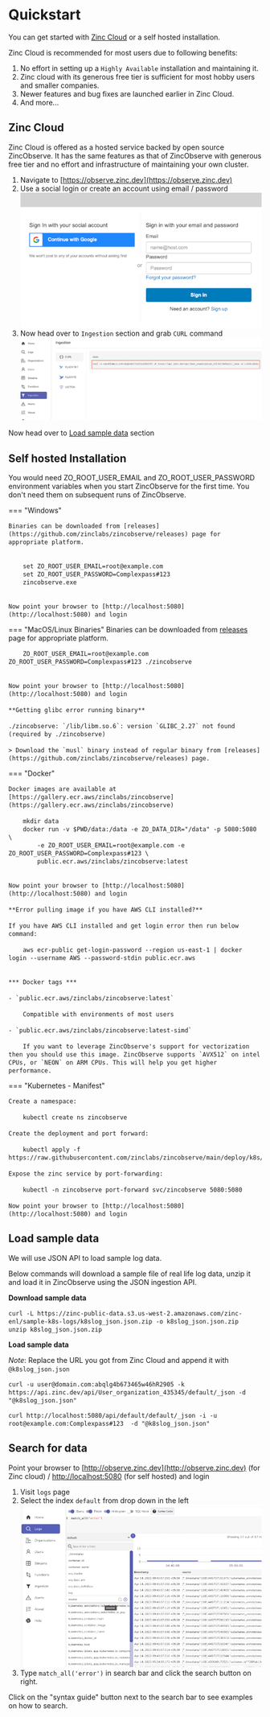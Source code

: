 # Quickstart

You can get started with [Zinc Cloud](https://observe.zinc.dev) or a self hosted installation. 

Zinc Cloud is recommended for most users due to following benefits:

1. No effort in setting up a `Highly Available` installation and maintaining it.
1. Zinc cloud with its generous free tier is sufficient for most hobby users and smaller companies.
1. Newer features and bug fixes are launched earlier in Zinc Cloud. 
1. And more...

## Zinc Cloud

Zinc Cloud is offered as a hosted service backed by open source ZincObserve. It has the same features as that of ZincObserve with generous free tier and no effort and infrastructure of maintaining your own cluster.

1. Navigate to [https://observe.zinc.dev](https://observe.zinc.dev)
2. Use a social login or create an account using email / password
![Sign in page](./images/quickstart/signin.png)
3. Now head over to `Ingestion` section and grab `CURL` command
![Ingestion](./images/quickstart/ingestion_credentials.png)

Now head over to [Load sample data](#load-sample-data) section


## Self hosted Installation

You would need ZO_ROOT_USER_EMAIL and ZO_ROOT_USER_PASSWORD environment variables when you start ZincObserve for the first time. You don't need them on subsequent runs of ZincObserve.

=== "Windows"

    Binaries can be downloaded from [releases](https://github.com/zinclabs/zincobserve/releases) page for appropriate platform.


        set ZO_ROOT_USER_EMAIL=root@example.com
        set ZO_ROOT_USER_PASSWORD=Complexpass#123
        zincobserve.exe


    Now point your browser to [http://localhost:5080](http://localhost:5080) and login

=== "MacOS/Linux Binaries"
    Binaries can be downloaded from [releases](https://github.com/zinclabs/zincobserve/releases) page for appropriate platform.

        ZO_ROOT_USER_EMAIL=root@example.com ZO_ROOT_USER_PASSWORD=Complexpass#123 ./zincobserve


    Now point your browser to [http://localhost:5080](http://localhost:5080) and login

    **Getting glibc error running binary**

    ./zincobserve: `/lib/libm.so.6`: version `GLIBC_2.27` not found (required by ./zincobserve)

    > Download the `musl` binary instead of regular binary from [releases](https://github.com/zinclabs/zincobserve/releases) page.

=== "Docker"

    Docker images are available at [https://gallery.ecr.aws/zinclabs/zincobserve](https://gallery.ecr.aws/zinclabs/zincobserve)

        mkdir data
        docker run -v $PWD/data:/data -e ZO_DATA_DIR="/data" -p 5080:5080 \
            -e ZO_ROOT_USER_EMAIL=root@example.com -e ZO_ROOT_USER_PASSWORD=Complexpass#123 \
            public.ecr.aws/zinclabs/zincobserve:latest


    Now point your browser to [http://localhost:5080](http://localhost:5080) and login

    **Error pulling image if you have AWS CLI installed?**

    If you have AWS CLI installed and get login error then run below command:

        aws ecr-public get-login-password --region us-east-1 | docker login --username AWS --password-stdin public.ecr.aws

    
    *** Docker tags ***

    - `public.ecr.aws/zinclabs/zincobserve:latest`

        Compatible with environments of most users

    - `public.ecr.aws/zinclabs/zincobserve:latest-simd`

        If you want to leverage ZincObserve's support for vectorization then you should use this image. ZincObserve supports `AVX512` on intel CPUs, or `NEON` on ARM CPUs. This will help you get higher performance.

=== "Kubernetes - Manifest"

    Create a namespace:

        kubectl create ns zincobserve

    Create the deployment and port forward:

        kubectl apply -f https://raw.githubusercontent.com/zinclabs/zincobserve/main/deploy/k8s/statefulset.yaml

    Expose the zinc service by port-forwarding:

        kubectl -n zincobserve port-forward svc/zincobserve 5080:5080

    Now point your browser to [http://localhost:5080](http://localhost:5080) and login

## Load sample data

We will use JSON API to load sample log data.

Below commands will download a sample file of real life log data, unzip it and load it in ZincObserve using the JSON ingestion API.

**Download sample data**

```shell
curl -L https://zinc-public-data.s3.us-west-2.amazonaws.com/zinc-enl/sample-k8s-logs/k8slog_json.json.zip -o k8slog_json.json.zip
unzip k8slog_json.json.zip
```

**Load sample data**

*Note*: Replace the URL you got from Zinc Cloud and append it with `@k8slog_json.json`

```shell title="For Zinc Cloud"
curl -u user@domain.com:abqlg4b673465w46hR2905 -k https://api.zinc.dev/api/User_organization_435345/default/_json -d "@k8slog_json.json"
```

```shell title="For self hosted installation"
curl http://localhost:5080/api/default/default/_json -i -u root@example.com:Complexpass#123  -d "@k8slog_json.json"
```


## Search for data

Point your browser to [http://observe.zinc.dev](http://observe.zinc.dev) (for Zinc cloud) / [http://localhost:5080](http://localhost:5080) (for self hosted) and login

1. Visit `logs` page
1. Select the index `default` from drop down in the left
![Logs page](./images/quickstart/logs_page.png)
1. Type `match_all('error')` in search bar and click the search button on right.

Click on the "syntax guide" button next to the search bar to see examples on how to search.

